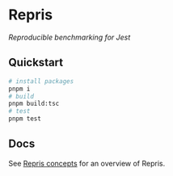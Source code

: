 # Repris

_Reproducible benchmarking for Jest_

## Quickstart

```bash
# install packages
pnpm i
# build
pnpm build:tsc
# test
pnpm test
```

## Docs

See [Repris concepts](./docs/concepts.md) for an overview of Repris.
